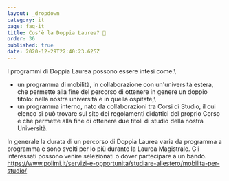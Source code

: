 ```yaml
---
layout: _dropdown
category: it
page: faq-it
title: Cos'è la Doppia Laurea? 🛫
order: 36
published: true
date: 2020-12-29T22:40:23.625Z
---
```

I programmi di Doppia Laurea possono essere intesi come:\
- un programma di mobilità, in collaborazione con un'università estera, che permette alla fine del percorso di ottenere in genere un doppio titolo: nella nostra università e in quella ospitate;\
- un programma interno, nato da collaborazioni tra Corsi di Studio, il cui elenco si può trovare sul sito dei regolamenti didattici del proprio Corso e che permette alla fine di ottenere due titoli di studio della nostra Università.

In generale la durata di un percorso di Doppia Laurea varia da programma a programma e sono svolti per lo più durante la Laurea Magistrale. Gli interessati possono venire selezionati o dover partecipare a un bando.\
<https://www.polimi.it/servizi-e-opportunita/studiare-allestero/mobilita-per-studio/>